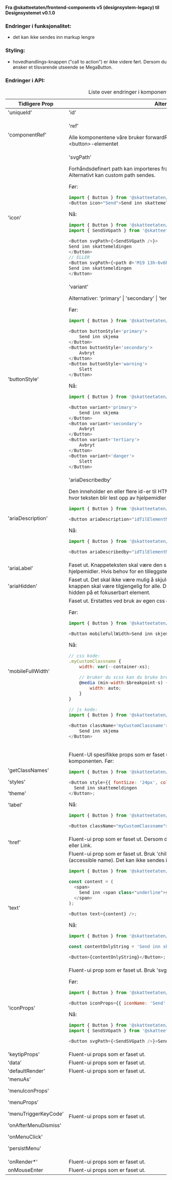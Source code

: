 **Fra @skatteetaten/frontend-components v5 (designsystem-legacy) til Designsystemet v0.1.0**

### Endringer i funksjonalitet:

- det kan ikke sendes inn markup lengre

### Styling:

- hovedhandlings-knappen ("call to action") er ikke videre ført. Dersom du ønsker et tilsvarende utseende se MegaButton.

### Endringer i API:

<!--For full API-dokumentasjon, vennligst se på [button komponent](https://breakdance.github.io/breakdance/) på dokumentasjonssiden til designsystemet.
( //TODO FRONT-917 Lenke til EPI dok)-->

<div className="migration-tabell">
<table>
<caption>Liste over endringer i komponent-api'et</caption>
<thead><tr><th>Tidligere Prop</th><th>Alternativ</th></tr></thead>
<tbody>
<tr>
<td>'uniqueId'</td>
<td>'id'</td>
</tr>
<tr>
<td>'componentRef'</td>
<td>

'ref'

Alle komponentene våre bruker forwardRef. For komponent sendes ref til &lt;button&gt;-elementet

</td>
</tr>
<tr>
<td>'icon'</td>
<td>
'svgPath'

Forhåndsdefinert path kan importeres fra @skatteetaten/ds-icons pakke. Alternativt kan custom path sendes.

Før:

```javascript static
import { Button } from '@skatteetaten/frontend-components/Button';
<Button icon="Send">Send inn skattemeldingen</Button>;
```

Nå:

```js static
import { Button } from '@skatteetaten/ds-buttons';
import { SendSVGpath } from '@skatteetaten/ds-icons';

<Button svgPath={<SendSVGpath />}>
Send inn skattemeldingen
</Button>
// ELLER
<Button svgPath={<path d='M19 13h-6v6h-2v-6H5v-2h6V5h2v6h6v2Z' />}>
Send inn skattemeldingen
</Button>
```

</td>
</tr>
<tr>
<td>'buttonStyle'</td>
<td>'variant'

Alternativer: 'primary' | 'secondary' | 'tertiary' | 'danger'. 'primary' er default.

Før:

```javascript static
import { Button } from '@skatteetaten/frontend-components/Button';

<Button buttonStyle='primary'>
    Send inn skjema
</Button>
<Button buttonStyle='secondary'>
    Avbryt
</Button>
<Button buttonStyle='warning'>
    Slett
</Button>
```

Nå:

```js static
import { Button } from '@skatteetaten/ds-buttons';

<Button variant='primary'>
    Send inn skjema
</Button>
<Button variant='secondary'>
    Avbryt
</Button>
<Button variant='tertiary'>
    Avbryt
</Button>
<Button variant='danger'>
    Slett
</Button>
```

</td>
</tr>
<tr>
<td>'ariaDescription'</td>
<td>
'ariaDescribedby'

Den inneholder en eller flere id-er til HTML-elementer (som inneholder tekst hvor teksten blir lest opp av hjelpemidler etter at knappeteksten er lest opp).
Før:

```javascript static
import { Button } from '@skatteetaten/frontend-components/Button';

<Button ariaDescription="idTilElementMedTekst">Send inn skjema</Button>;
```

Nå:

```js static
import { Button } from '@skatteetaten/ds-buttons';

<Button ariaDescribedby="idTilElementMedTekst">Send inn skjema</Button>;
```

</td>
</tr>
<tr>
<td>'ariaLabel'</td>
<td>Faset ut. Knappeteksten skal være den samme for alle, også de som bruker hjelpemidler. Hvis behov for en tilleggstekst bruk 'ariaDescribedby'.</td>
</tr>
<tr>
<td>'ariaHidden'</td>
<td>Faset ut. Det skal ikke være mulig å skjule knappen for hjelpemidler fordi knappen skal være tilgjengelig for alle. Det er heller ikke ønskelig å bruke aria-hidden på et fokuserbart element.</td>
</tr>
<tr>
<td>'mobileFullWidth'</td>
<td>
Faset ut. Erstattes ved bruk av egen css gjennom 'className'.

Før:

```javascript static
import { Button } from '@skatteetaten/frontend-components/Button ';

<Button mobileFullWidth>Send inn skjema</Button>;
```

Nå:

```js static
// css kode:
.myCustomClassname {
    width: var(--container-xs);

    // bruker du scss kan du bruke breakpoints variabler
    @media (min-width:$breakpoint-s) {
        width: auto;
    }
}

// js kode:
import { Button } from '@skatteetaten/ds-buttons';

<Button className='myCustomClassname'>
    Send inn skjema
</Button>
```

</td>
</tr>
<tr>
<td>'getClassNames'

'styles'

'theme'

'label'

</td>
<td>

Fluent-UI spesifikke props som er faset ut. Bruk 'className' for å style komponenten.
Før:

```javascript static
import { Button } from '@skatteetaten/frontend-components/Button ';

<Button style={{ fontSize: '24px', color: '#1362ae' }}>
  Send inn skattemeldingen
</Button>;
```

Nå:

```js static
import { Button } from '@skatteetaten/ds-buttons';

<Button className="myCustomClassname">Send inn skattemeldingen</Button>;
```

</td>
</tr>
<tr>
<td>'href'</td>
<td>Fluent-ui prop som er faset ut. Dersom det er behov for 'href' se MegaButton eller Link. </td>
</tr>
<tr>
<td>'text'</td>
<td>
Fluent-ui prop som er faset ut. Bruk 'children' for å gi komponenten en tekst (accessible name). Det kan ikke sendes inn markup lengre.
Før:

```javascript static
import { Button } from '@skatteetaten/frontend-components/Button';

const content = (
  <span>
    Send inn <span class="underline">skattemeldingen</span>
  </span>
);

<Button text={content} />;
```

Nå:

```js static
import { Button } from '@skatteetaten/ds-buttons';

const contentOnlyString = 'Send inn skattemeldingen';

<Button>{contentOnlyString}</Button>;
```

</td>
</tr>
<tr>
<td>'iconProps'</td>
<td>
Fluent-ui prop som er faset ut. Bruk 'svgPath' i steden for.

Før:

```javascript static
import { Button } from '@skatteetaten/frontend-components/Button';

<Button iconProps={{ iconName: 'Send' }}>Send inn skattemeldingen</Button>;
```

Nå:

```js static
import { Button } from '@skatteetaten/ds-buttons';
import { SendSVGpath } from '@skatteetaten/ds-icons';

<Button svgPath={<SendSVGpath />}>Send inn skattemeldingen</Button>;
```

</td>
</tr>
<tr>
<td>'keytipProps'</td>
<td>Fluent-ui props som er faset ut.</td>
</tr>
<tr>
<td>'data'</td>
<td>Fluent-ui props som er faset ut.</td>
</tr>
<tr>
<td>'defaultRender'</td>
<td>Fluent-ui props som er faset ut.</td>
</tr>
<tr>
<td>'menuAs'

'menuIconProps'

'menuProps'

'menuTriggerKeyCode'

'onAfterMenuDismiss'

'onMenuClick'

'persistMenu'</td>

<td>Fluent-ui props som er faset ut.</td>
</tr>
<tr>
<td>'onRender*'</td>
<td>Fluent-ui props som er faset ut.</td>
</tr>
<tr>
<td>onMouseEnter</td>
<td>Fluent-ui props som er faset ut.</td>
</tr>
</tbody>
</table>
</div>
